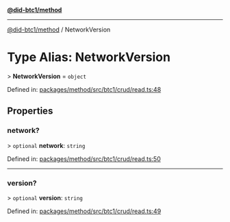 [**@did-btc1/method**](../README.md)

***

[@did-btc1/method](../globals.md) / NetworkVersion

# Type Alias: NetworkVersion

&gt; **NetworkVersion** = `object`

Defined in: [packages/method/src/btc1/crud/read.ts:48](https://github.com/dcdpr/did-btc1-js/blob/4ab6f9915d95beed9bc633644c9db1539395f512/packages/method/src/btc1/crud/read.ts#L48)

## Properties

### network?

&gt; `optional` **network**: `string`

Defined in: [packages/method/src/btc1/crud/read.ts:50](https://github.com/dcdpr/did-btc1-js/blob/4ab6f9915d95beed9bc633644c9db1539395f512/packages/method/src/btc1/crud/read.ts#L50)

***

### version?

&gt; `optional` **version**: `string`

Defined in: [packages/method/src/btc1/crud/read.ts:49](https://github.com/dcdpr/did-btc1-js/blob/4ab6f9915d95beed9bc633644c9db1539395f512/packages/method/src/btc1/crud/read.ts#L49)
